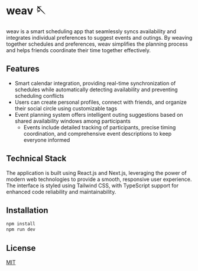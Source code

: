 # weav 🪡

weav is a smart scheduling app that seamlessly syncs availability and integrates individual preferences to suggest events and outings. By weaving together schedules and preferences, weav simplifies the planning process and helps friends coordinate their time together effectively.

## Features
- Smart calendar integration, providing real-time synchronization of schedules while automatically detecting availability and preventing scheduling conflicts
- Users can create personal profiles, connect with friends, and organize their social circle using customizable tags
- Event planning system offers intelligent outing suggestions based on shared availability windows among participants
  - Events include detailed tracking of participants, precise timing coordination, and comprehensive event descriptions to keep everyone informed

## Technical Stack
The application is built using React.js and Next.js, leveraging the power of modern web technologies to provide a smooth, responsive user experience. The interface is styled using Tailwind CSS, with TypeScript support for enhanced code reliability and maintainability.

## Installation

```bash
npm install
npm run dev
```

## License

[MIT](https://choosealicense.com/licenses/mit/)
